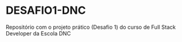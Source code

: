 # DESAFIO1-DNC
Repositório com o projeto prático (Desafio 1) do curso de Full Stack Developer da Escola DNC
